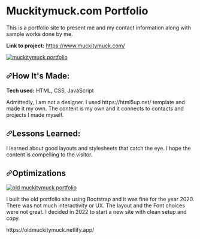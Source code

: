 # Muckitymuck.com Portfolio
This is a portfolio site to present me and my contact information along with sample works done by me.

<p data-sourcepos="4:1-4:66" dir="auto"><strong>Link to project:</strong> <a href="https://www.muckitymuck.com/" rel="nofollow">https://www.muckitymuck.com/</a></p>
<p data-sourcepos="6:1-6:42" dir="auto"><a target="_blank" rel="noopener noreferrer" href="https://www.muckitymuck.com/"><img src="https://www.muckitymuck.com/images/muckitymuckFront.PNG" alt="muckitymuck portfolio" data-canonical-src="https://www.muckitymuck.com/images/muckitymuckFront.PNG" style="max-width: 100%;"></a></p>
<h2 data-sourcepos="8:1-8:17" dir="auto"><a id="user-content-how-its-made" class="anchor" aria-hidden="true" href="#how-its-made"><svg class="octicon octicon-link" viewBox="0 0 16 16" version="1.1" width="16" height="16" aria-hidden="true"><path fill-rule="evenodd" d="M7.775 3.275a.75.75 0 001.06 1.06l1.25-1.25a2 2 0 112.83 2.83l-2.5 2.5a2 2 0 01-2.83 0 .75.75 0 00-1.06 1.06 3.5 3.5 0 004.95 0l2.5-2.5a3.5 3.5 0 00-4.95-4.95l-1.25 1.25zm-4.69 9.64a2 2 0 010-2.83l2.5-2.5a2 2 0 012.83 0 .75.75 0 001.06-1.06 3.5 3.5 0 00-4.95 0l-2.5 2.5a3.5 3.5 0 004.95 4.95l1.25-1.25a.75.75 0 00-1.06-1.06l-1.25 1.25a2 2 0 01-2.83 0z"></path></svg></a>How It's Made:</h2>
<p data-sourcepos="10:1-10:57" dir="auto"><strong>Tech used:</strong> HTML, CSS, JavaScript</p>
<p data-sourcepos="12:1-12:358" dir="auto">Admittedly, I am not a designer.  I used https://html5up.net/ template and made it my own.  The content is my own and it connects to contacts and projects I made myself.</p>
<h2 data-sourcepos="19:1-19:19" dir="auto"><a id="user-content-lessons-learned" class="anchor" aria-hidden="true" href="#lessons-learned"><svg class="octicon octicon-link" viewBox="0 0 16 16" version="1.1" width="16" height="16" aria-hidden="true"><path fill-rule="evenodd" d="M7.775 3.275a.75.75 0 001.06 1.06l1.25-1.25a2 2 0 112.83 2.83l-2.5 2.5a2 2 0 01-2.83 0 .75.75 0 00-1.06 1.06 3.5 3.5 0 004.95 0l2.5-2.5a3.5 3.5 0 00-4.95-4.95l-1.25 1.25zm-4.69 9.64a2 2 0 010-2.83l2.5-2.5a2 2 0 012.83 0 .75.75 0 001.06-1.06 3.5 3.5 0 00-4.95 0l-2.5 2.5a3.5 3.5 0 004.95 4.95l1.25-1.25a.75.75 0 00-1.06-1.06l-1.25 1.25a2 2 0 01-2.83 0z"></path></svg></a>Lessons Learned:</h2>
<p data-sourcepos="21:1-21:333" dir="auto">I learned about good layouts and stylesheets that catch the eye.  I hope the content is compelling to the visitor.</p>
<h2 data-sourcepos="14:1-14:16" dir="auto"><a id="user-content-optimizations" class="anchor" aria-hidden="true" href="#optimizations"><svg class="octicon octicon-link" viewBox="0 0 16 16" version="1.1" width="16" height="16" aria-hidden="true"><path fill-rule="evenodd" d="M7.775 3.275a.75.75 0 001.06 1.06l1.25-1.25a2 2 0 112.83 2.83l-2.5 2.5a2 2 0 01-2.83 0 .75.75 0 00-1.06 1.06 3.5 3.5 0 004.95 0l2.5-2.5a3.5 3.5 0 00-4.95-4.95l-1.25 1.25zm-4.69 9.64a2 2 0 010-2.83l2.5-2.5a2 2 0 012.83 0 .75.75 0 001.06-1.06 3.5 3.5 0 00-4.95 0l-2.5 2.5a3.5 3.5 0 004.95 4.95l1.25-1.25a.75.75 0 00-1.06-1.06l-1.25 1.25a2 2 0 01-2.83 0z"></path></svg></a>Optimizations</h2>
<p data-sourcepos="6:1-6:42" dir="auto"><a target="_blank" rel="noopener noreferrer" href="https://oldmuckitymuck.netlify.app/"><img src="https://www.muckitymuck.com/images/oldmuckitymuck.PNG" alt="old muckitymuck portfolio" data-canonical-src="https://www.muckitymuck.com/images/olfmuckitymuck.PNG" style="max-width: 100%;"></a></p>
<p data-sourcepos="17:1-17:454" dir="auto">I built the old portfolio site using Bootstrap and it was fine for the year 2020.  There was not much interactivity or UX.  The layout and the Font choices were not great.  I decided in 2022 to start a new site with clean setup and copy.</p>
https://oldmuckitymuck.netlify.app/

